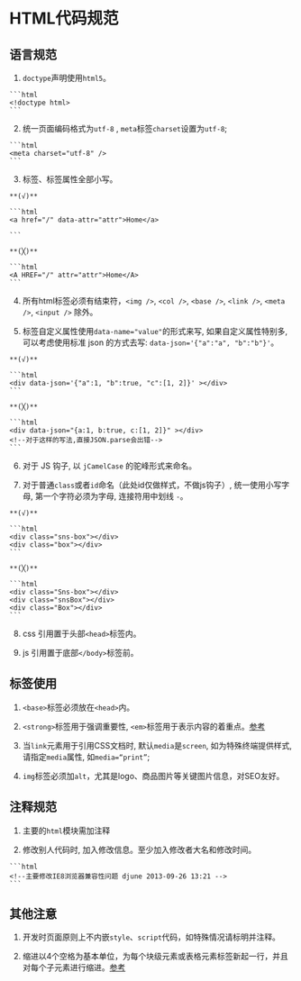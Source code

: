 # HTML代码规范

## 语言规范

  1. `doctype`声明使用`html5`。

    ```html
    <!doctype html>
    ```

  2. 统一页面编码格式为`utf-8` , `meta`标签`charset`设置为`utf-8`;

    ```html
    <meta charset="utf-8" />
    ```

  3. 标签、标签属性全部小写。

    **(√)**

    ```html
    <a href="/" data-attr="attr">Home</a>

    ```

    **(╳)**

    ```html
    <A HREF="/" attr="attr">Home</A>
    ```

  4. 所有html标签必须有结束符，`<img />`, `<col />`, `<base />`, `<link />`, `<meta />`, `<input />` 除外。

  5. 标签自定义属性使用`data-name="value"`的形式来写, 如果自定义属性特别多, 可以考虑使用标准 json 的方式去写: `data-json='{"a":"a", "b":"b"}'`。

    **(√)**

    ```html
    <div data-json='{"a":1, "b":true, "c":[1, 2]}' ></div>
    ```

    **(╳)**

    ```html
    <div data-json="{a:1, b:true, c:[1, 2]}" ></div>
    <!--对于这样的写法,直接JSON.parse会出错-->
    ```

  6. 对于 JS 钩子, 以 `jCamelCase` 的驼峰形式来命名。

  7. 对于普通`class`或者`id`命名（此处id仅做样式，不做js钩子）, 统一使用小写字母, 第一个字符必须为字母, 连接符用中划线 `-`。

    **(√)**

    ```html
    <div class="sns-box"></div>
    <div class="box"></div>
    ```

    **(╳)**

    ```html
    <div class="Sns-box"></div>  
    <div class="snsBox"></div>  
    <div class="Box"></div>
    ```

  8. css 引用置于头部`<head>`标签内。

  9. js 引用置于底部`</body>`标签前。

## 标签使用

  1. `<base>`标签必须放在`<head>`内。

  2. `<strong>`标签用于强调重要性, `<em>`标签用于表示内容的着重点。[参考](http://www.css88.com/archives/644)

  3. 当`link`元素用于引用CSS文档时, 默认`media`是`screen`, 如为特殊终端提供样式, 请指定`media`属性, 如`media=“print”`;

  4. `img`标签必须加`alt`，尤其是logo、商品图片等关键图片信息，对SEO友好。

## 注释规范

  1. 主要的`html`模块需加注释

  2. 修改别人代码时, 加入修改信息。至少加入修改者大名和修改时间。

    ```html
    <!--主要修改IE8浏览器兼容性问题 djune 2013-09-26 13:21 -->
    ```

## 其他注意

  1. 开发时页面原则上不内嵌`style`、`script`代码，如特殊情况请标明并注释。

  2. 缩进以4个空格为基本单位，为每个块级元素或表格元素标签新起一行，并且对每个子元素进行缩进。[参考](http://www.cnblogs.com/kungfupanda/archive/2012/09/05/2671597.html)